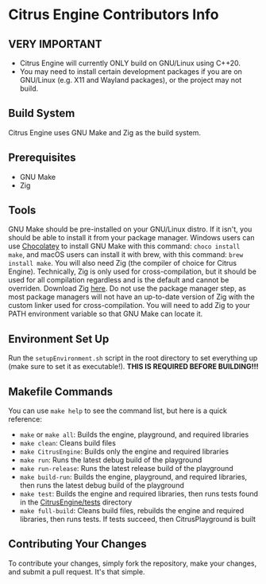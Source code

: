 # Citrus Engine Contributors Info

## VERY IMPORTANT
* Citrus Engine will currently ONLY build on GNU/Linux using C++20.
* You may need to install certain development packages if you are on GNU/Linux (e.g. X11 and Wayland packages), or the project may not build.

## Build System
Citrus Engine uses GNU Make and Zig as the build system.

## Prerequisites
* GNU Make
* Zig

## Tools
GNU Make should be pre-installed on your GNU/Linux distro. If it isn't, you should be able to install it from your package manager. Windows users can use [Chocolatey](https://chocolatey.org/) to install GNU Make with this command: `choco install make`, and macOS users can install it with brew, with this command: `brew install make`. You will also need Zig (the compiler of choice for Citrus Engine). Technically, Zig is only used for cross-compilation, but it should be used for all compilation regardless and is the default and cannot be overriden. Download Zig [here](https://ziglang.org/download/). Do not use the package manager step, as most package managers will not have an up-to-date version of Zig with the custom linker used for cross-compilation. You will need to add Zig to your PATH environment variable so that GNU Make can locate it.

## Environment Set Up
Run the `setupEnvironment.sh` script in the root directory to set everything up (make sure to set it as executable!). **THIS IS REQUIRED BEFORE BUILDING!!!**

## Makefile Commands
You can use `make help` to see the command list, but here is a quick reference:
* `make` or `make all`: Builds the engine, playground, and required libraries
* `make clean`: Cleans build files
* `make CitrusEngine`: Builds only the engine and required libraries
* `make run`: Runs the latest debug build of the playground
* `make run-release`: Runs the latest release build of the playground
* `make build-run`: Builds the engine, playground, and required libraries, then runs the latest debug build of the playground
* `make test`: Builds the engine and required libraries, then runs tests found in the [CitrusEngine/tests](CitrusEngine/tests) directory
* `make full-build`: Cleans build files, rebuilds the engine and required libraries, then runs tests. If tests succeed, then CitrusPlayground is built

## Contributing Your Changes
To contribute your changes, simply fork the repository, make your changes, and submit a pull request. It's that simple.